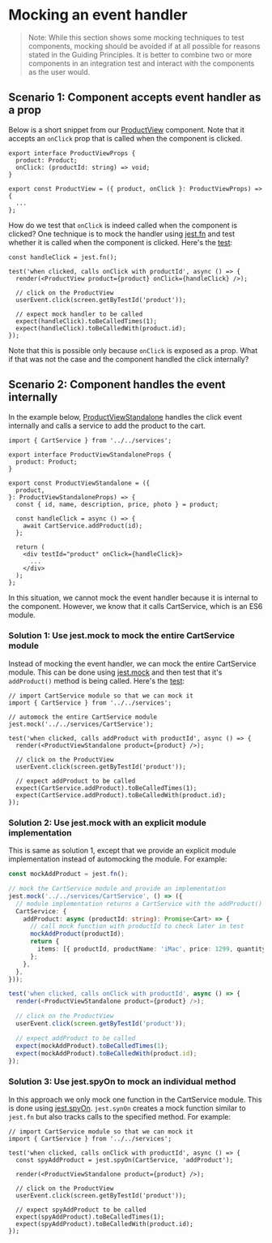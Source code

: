 # Mocking an event handler

> Note: While this section shows some mocking techniques to test components,
> mocking should be avoided if at all possible for reasons stated in the Guiding
> Principles. It is better to combine two or more components in an integration
> test and interact with the components as the user would.

## Scenario 1: Component accepts event handler as a prop

Below is a short snippet from our
[ProductView](../src/components/ProductView/ProductView.tsx) component. Note
that it accepts an `onClick` prop that is called when the component is clicked.

```tsx
export interface ProductViewProps {
  product: Product;
  onClick: (productId: string) => void;
}

export const ProductView = ({ product, onClick }: ProductViewProps) => {
  ...
};
```

How do we test that `onClick` is indeed called when the component is clicked?
One technique is to mock the handler using
[jest.fn](https://jestjs.io/docs/jest-object#jestfnimplementation) and test
whether it is called when the component is clicked. Here's the
[test](../src/components/ProductView/ProductView.test.tsx#L19-L28):

```tsx
const handleClick = jest.fn();

test('when clicked, calls onClick with productId', async () => {
  render(<ProductView product={product} onClick={handleClick} />);

  // click on the ProductView
  userEvent.click(screen.getByTestId('product'));

  // expect mock handler to be called
  expect(handleClick).toBeCalledTimes(1);
  expect(handleClick).toBeCalledWith(product.id);
});
```

Note that this is possible only because `onClick` is exposed as a prop. What if
that was not the case and the component handled the click internally?

## Scenario 2: Component handles the event internally

In the example below,
[ProductViewStandalone](../src/components/ProductView/ProductViewStandalone.tsx)
handles the click event internally and calls a service to add the product to the
cart.

```tsx
import { CartService } from '../../services';

export interface ProductViewStandaloneProps {
  product: Product;
}

export const ProductViewStandalone = ({
  product,
}: ProductViewStandaloneProps) => {
  const { id, name, description, price, photo } = product;

  const handleClick = async () => {
    await CartService.addProduct(id);
  };

  return (
    <div testId="product" onClick={handleClick}>
      ...
    </div>
  );
};
```

In this situation, we cannot mock the event handler because it is internal to
the component. However, we know that it calls CartService, which is an ES6
module.

### Solution 1: Use jest.mock to mock the entire CartService module

Instead of mocking the event handler, we can mock the entire CartService module.
This can be done using
[jest.mock](https://jestjs.io/docs/jest-object#jestmockmodulename-factory-options)
and then test that it's `addProduct()` method is being called. Here's the
[test](../src/components/ProductView/ProductViewStandalone.test.tsx):

```tsx
// import CartService module so that we can mock it
import { CartService } from '../../services';

// automock the entire CartService module
jest.mock('../../services/CartService');

test('when clicked, calls addProduct with productId', async () => {
  render(<ProductViewStandalone product={product} />);

  // click on the ProductView
  userEvent.click(screen.getByTestId('product'));

  // expect addProduct to be called
  expect(CartService.addProduct).toBeCalledTimes(1);
  expect(CartService.addProduct).toBeCalledWith(product.id);
});
```

### Solution 2: Use jest.mock with an explicit module implementation

This is same as solution 1, except that we provide an explicit module
implementation instead of automocking the module. For example:

```ts
const mockAddProduct = jest.fn();

// mock the CartService module and provide an implementation
jest.mock('../../services/CartService', () => ({
  // module implementation returns a CartService with the addProduct() method
  CartService: {
    addProduct: async (productId: string): Promise<Cart> => {
      // call mock function with productId to check later in test
      mockAddProduct(productId);
      return {
        items: [{ productId, productName: 'iMac', price: 1299, quantity: 1 }],
      };
    },
  },
}));

test('when clicked, calls onClick with productId', async () => {
  render(<ProductViewStandalone product={product} />);

  // click on the ProductView
  userEvent.click(screen.getByTestId('product'));

  // expect addProduct to be called
  expect(mockAddProduct).toBeCalledTimes(1);
  expect(mockAddProduct).toBeCalledWith(product.id);
});
```

### Solution 3: Use jest.spyOn to mock an individual method

In this approach we only mock one function in the CartService module. This is
done using
[jest.spyOn](https://jestjs.io/docs/jest-object#jestspyonobject-methodname).
`jest.synOn` creates a mock function similar to `jest.fn` but also tracks calls
to the specified method. For example:

```tsx
// import CartService module so that we can mock it
import { CartService } from '../../services';

test('when clicked, calls onClick with productId', async () => {
  const spyAddProduct = jest.spyOn(CartService, 'addProduct');

  render(<ProductViewStandalone product={product} />);

  // click on the ProductView
  userEvent.click(screen.getByTestId('product'));

  // expect spyAddProduct to be called
  expect(spyAddProduct).toBeCalledTimes(1);
  expect(spyAddProduct).toBeCalledWith(product.id);
});
```
